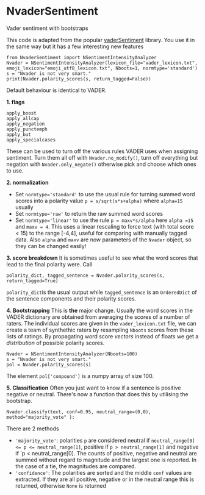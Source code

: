 # NvaderSentiment
Vader sentiment with bootstraps

This code is adapted from the popular [vaderSentiment](https://github.com/cjhutto/vaderSentiment/tree/master) library. You use it in the same way but it has a few interesting new features
```
from NvaderSentiment import NSentimentIntensityAnalyzer
Nvader = NSentimentIntensityAnalyzer(lexicon_file="vader_lexicon.txt", emoji_lexicon="emoji_utf8_lexicon.txt", Nboots=1, normtype='standard')
s = "Nvader is not very smart." 
print(Nvader.polarity_scores(s, return_tagged=False))
```
Default behaviour is identical to VADER.

**1. flags**
```
apply_boost
apply_allcap 
apply_negation 
apply_punctemph 
apply_but
apply_specialcases
```

These can be used to turn off the various rules VADER uses when assigning sentiment. Turn them all off with `Nvader.no_modify()`, turn off everything but negation with `Nvader.only_negate()` otherwise pick and choose which ones to use.

**2. normalization**
 - Set `normtype='standard'` to use the usual rule for turning summed word scores into a polarity value `p = s/sqrt(s*s+alpha)` where `alpha=15` usually
 - Set `normtype='raw'` to return the raw summed word scores
 - Set `normtype='linear'` to use the rule `p = maxv*s/alpha` here `alpha =15` and `maxv = 4`. This uses a linear rescaling to force text (with total score < 15) to the range [-4,4], useful for comparing with manually tagged data.
Also `alpha` and `maxv` are now parameters of the `Nvader` object, so they can be changed easily!

**3. score breakdown**
It is sometimes useful to see what the word scores that lead to the final polarity were. Call
```
polarity_dict, tagged_sentence = Nvader.polarity_scores(s, return_tagged=True)
```
`polarity_dict`is the usual output while `tagged_sentence` is an `OrderedDict` of the sentence components and their polarity scores.

**4. Bootstrapping**
This is **the** major change. Usually the word scores in the VADER dictionary are obtained from averaging the scores of a number of raters. The individual scores are given in the 
`vader_lexicon.txt` file, we can create a team of synthethic raters by resampling `Nboots` scores from these lists of ratings. By propagating word score *vectors* instead of floats we get a 
*distribution* of possible polarity scores.
```
Nvader = NSentimentIntensityAnalyzer(Nboots=100)
s = "Nvader is not very smart." 
pol = Nvader.polarity_scores(s)
```
The element `pol['compound']` is a numpy array of size 100.

**5. Classification**
Often you just want to know if a sentence is positive negative or neutral. There's now a function that does this by utilising the bootstrap.
```
Nvader.classify(text, conf=0.95, neutral_range=(0,0), method="majority_vote" ):
```

There are 2 methods
 - `'majority_vote'`: polarities `p` are considered neutral if `neutral_range[0] <= p <= neutral_range[1]`, positive if `p > neutral_range[1]` and negative if `p < neutral_range[0].
The counts of positive, negative and neutral are summed without regard to magnitude and the largest one is reported. In the case of a tie, the magnitudes are compared.
 - `'confidence'`: The polarities are sorted and the middle `conf` values are extracted. If they are all positive, negative or in the neutral range this is returned, otherwise `None` is returned






















